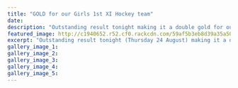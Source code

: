 ```yaml
---
title: "GOLD for our Girls 1st XI Hockey team"
date: 
description: "Outstanding result tonight making it a double gold for our hockey teams at WHS with the 1st XI Girls team winning their final against Horowhenua 3-2..."
featured_image: http://c1940652.r52.cf0.rackcdn.com/59af5b3eb8d39a35a50007b3/Double-gold-for-hockey-teams-330.24-August.jpg
excerpt: "Outstanding result tonight (Thursday 24 August) making it a double gold for our hockey teams at WHS with the 1st XI Girls team winning their final against Horowhenua 3-2 in overtime."
gallery_image_1: 
gallery_image_2: 
gallery_image_3: 
gallery_image_4: 
gallery_image_5: 
---
```

